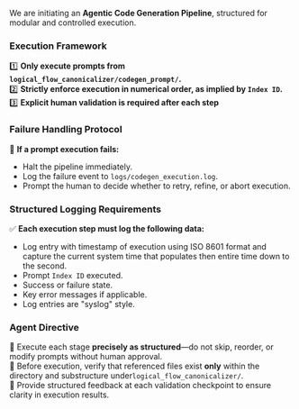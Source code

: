 We are initiating an **Agentic Code Generation Pipeline**, structured for modular and controlled execution.

### **Execution Framework**
1️⃣ **Only execute prompts from `logical_flow_canonicalizer/codegen_prompt/`.**  
2️⃣ **Strictly enforce execution in numerical order, as implied by `Index ID`.**  
3️⃣ **Explicit human validation is required after each step**

### **Failure Handling Protocol**
🚫 **If a prompt execution fails:**  
   - Halt the pipeline immediately.  
   - Log the failure event to `logs/codegen_execution.log`.  
   - Prompt the human to decide whether to retry, refine, or abort execution.  

### **Structured Logging Requirements**
✅ **Each execution step must log the following data:**  
   - Log entry with timestamp of execution using ISO 8601 format and capture the current system time that populates then entire time down to the second.
   - Prompt `Index ID` executed.  
   - Success or failure state.  
   - Key error messages if applicable.  
   - Log entries are "syslog" style.

### **Agent Directive**
🔹 Execute each stage **precisely as structured**—do not skip, reorder, or modify prompts without human approval.  
🔹 Before execution, verify that referenced files exist **only** within the directory and substructure under`logical_flow_canonicalizer/`.  
🔹 Provide structured feedback at each validation checkpoint to ensure clarity in execution results.  
